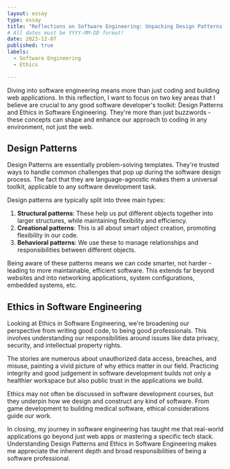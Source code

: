 ```yaml
---
layout: essay
type: essay
title: "Reflections on Software Engineering: Unpacking Design Patterns & Ethics"
# All dates must be YYYY-MM-DD format!
date: 2023-12-07
published: true
labels:
  - Software Engineering
  - Ethics

---
```


Diving into software engineering means more than just coding and building web applications. In this reflection, I want to focus on two key areas that I believe are crucial to any good software developer's toolkit: Design Patterns and Ethics in Software Engineering. They're more than just buzzwords - these concepts can shape and enhance our approach to coding in any environment, not just the web.

## Design Patterns

Design Patterns are essentially problem-solving templates. They're trusted ways to handle common challenges that pop up during the software design process. The fact that they are language-agnostic makes them a universal toolkit, applicable to any software development task.

Design patterns are typically split into three main types:

1. **Structural patterns**: These help us put different objects together into larger structures, while maintaining flexibility and efficiency.
2. **Creational patterns**: This is all about smart object creation, promoting flexibility in our code.
3. **Behavioral patterns**: We use these to manage relationships and responsibilities between different objects.

Being aware of these patterns means we can code smarter, not harder - leading to more maintainable, efficient software. This extends far beyond websites and into networking applications, system configurations, embedded systems, etc.

## Ethics in Software Engineering

Looking at Ethics in Software Engineering, we're broadening our perspective from writing good code, to being good professionals. This involves understanding our responsibilities around issues like data privacy, security, and intellectual property rights.

The stories are numerous about unauthorized data access, breaches, and misuse, painting a vivid picture of why ethics matter in our field. Practicing integrity and good judgement in software development builds not only a healthier workspace but also public trust in the applications we build. 

Ethics may not often be discussed in software development courses, but they underpin how we design and construct any kind of software. From game development to building medical software, ethical considerations guide our work.

In closing, my journey in software engineering has taught me that real-world applications go beyond just web apps or mastering a specific tech stack. Understanding Design Patterns and Ethics in Software Engineering makes me appreciate the inherent depth and broad responsibilities of being a software professional.
